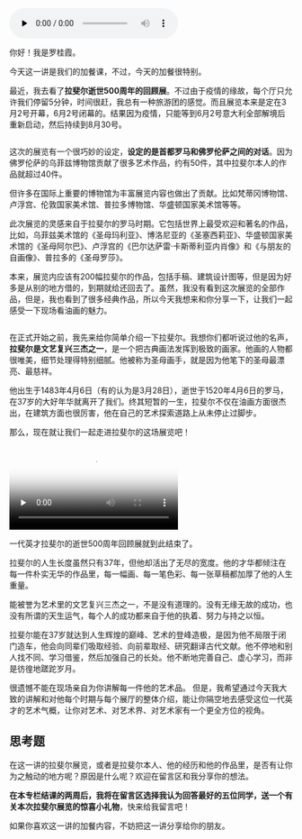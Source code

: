 <audio id="audio" title="加餐 | 拉斐尔逝世500年回顾展" controls="" preload="none"><source id="mp3" src="https://static001.geekbang.org/resource/audio/c6/f5/c6fyy8ac491267b7af4ee4f3e63cf0f5.mp3"></audio>

你好！我是罗桂霞。

今天这一讲是我们的加餐课，不过，今天的加餐很特别。

最近，我去看了**拉斐尔逝世500周年的回顾展**。不过由于疫情的缘故，每个厅只允许我们停留5分钟，时间很赶，我总有一种旅游团的感觉。而且展览本来是定在3月2号开幕，6月2号闭幕的。结果因为疫情，只能等到6月2号意大利全部解境后重新启动，然后持续到8月30号。

<img src="https://static001.geekbang.org/resource/image/73/3b/736423d743a8d5640010888e0cdcf83b.jpg" alt="">

这次的展览有一个很巧妙的设定，**设定的是首都罗马和佛罗伦萨之间的对话**。因为佛罗伦萨的乌菲兹博物馆贡献了很多艺术作品，约有50件，其中拉斐尔本人的作品就超过40件。

但许多在国际上重要的博物馆为丰富展览内容也做出了贡献。比如梵蒂冈博物馆、卢浮宫、伦敦国家美术馆、普拉多博物馆、华盛顿国家美术馆等等。

此次展览的灵感来自于拉斐尔的罗马时期。它包括世界上最受欢迎和著名的作品，比如，乌菲兹美术馆的《圣母玛利亚》、博洛尼亚的《圣塞西莉亚》、华盛顿国家美术馆的《圣母阿尔巴》、卢浮宫的《巴尔达萨雷·卡斯蒂利亚内肖像》和《与朋友的自画像》、普拉多的《圣母罗莎》。

本来，展览内应该有200幅拉斐尔的作品，包括手稿、建筑设计图等，但是因为好多是从别的地方借的，到期就给还回去了。虽然，我没有看到这次展览的全部作品，但是，我也看到了很多经典作品，所以今天我想来和你分享一下，让我们一起感受一下现场看油画的魅力。

<img src="https://static001.geekbang.org/resource/image/79/35/79f78177d131db960f466fe62341de35.jpg" alt="">

在正式开始之前，我先来给你简单介绍一下拉斐尔。我想你们都听说过他的名声，**拉斐尔是文艺复兴三杰之一**，是一个把古典画法发挥到极致的画家。他画的人物都很唯美，细节处理得特别细腻。他被称为圣母画手，就是因为他笔下的圣母最漂亮、最慈祥。

他出生于1483年4月6日（有的认为是3月28日），逝世于1520年4月6日的罗马，在37岁的大好年华就离开了我们。终其短暂的一生，拉斐尔不仅在油画方面很杰出，在建筑方面也很厉害，他在自己的艺术探索道路上从未停止过脚步。

那么，现在就让我们一起走进拉斐尔的这场展览吧！

<video poster="https://static001.geekbang.org/resource/image/90/3d/90fafbeb75f3291ab104627d057bab3d.jpg" preload="none" controls=""><source src="https://media001.geekbang.org/customerTrans/7e27d07d27d407ebcc195a0e78395f55/377a3240-174010a4cd3-0000-0000-01d-dbacd.mp4" type="video/mp4"></video>

一代英才拉斐尔的逝世500周年回顾展就到此结束了。

拉斐尔的人生长度虽然只有37年，但他却活出了无尽的宽度。他的才华都倾注在每一件朴实无华的作品里，每一幅画、每一笔色彩、每一张草稿都加厚了他的人生重量。

能被誉为艺术里的文艺复兴三杰之一，不是没有道理的。没有无缘无故的成功，也没有所谓的天生运气，每个人的成功都来自于他的执着、努力与持之以恒。

拉斐尔能在37岁就达到人生辉煌的巅峰、艺术的登峰造极，是因为他不局限于闭门造车，他会向同辈们吸取经验、向前辈取经、研究翻译古代文献。他不停地和别人找不同、学习借鉴，然后加强自己的长处。他不断地完善自己、虚心学习，而非是彷徨地蹉跎岁月。

很遗憾不能在现场亲自为你讲解每一件他的艺术品。 但是，我希望通过今天我大致的讲解和对他每个时期与每个展厅的整体介绍，能让你隔空地去感受这位一代英才的艺术气概，让你对艺术、对艺术界、对艺术家有一个更全方位的视角。

## 思考题

在这一讲的拉斐尔展览，或者是拉斐尔本人、他的经历和他的作品里，是否有让你为之触动的地方呢？原因是什么呢？欢迎在留言区和我分享你的想法。

**在本专栏结课的两周后，我将在留言区选择我认为回答最好的五位同学，送一个有关本次拉斐尔展览的惊喜小礼物**，快来给我留言吧！

如果你喜欢这一讲的加餐内容，不妨把这一讲分享给你的朋友。
